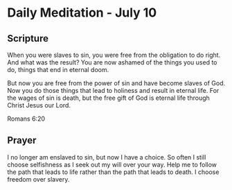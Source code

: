 # Daily Meditation - July 10

## Scripture

When you were slaves to sin, you were free from the obligation to do right. And what was the result? You are now ashamed of the things you used to do, things that end in eternal doom. 

But  now you are free from the power of sin and have become slaves of God.  Now you do those things that lead to holiness and result in eternal  life. For the wages of sin is death, but the free gift of God is eternal life through Christ Jesus our Lord.

Romans 6:20


## Prayer

I no longer am enslaved to sin, but now I have a choice.  So often I still choose selfishness as I 
seek out my will over your way.  Help me to follow the path that leads to life rather than the 
path that leads to death.  I choose freedom over slavery.

